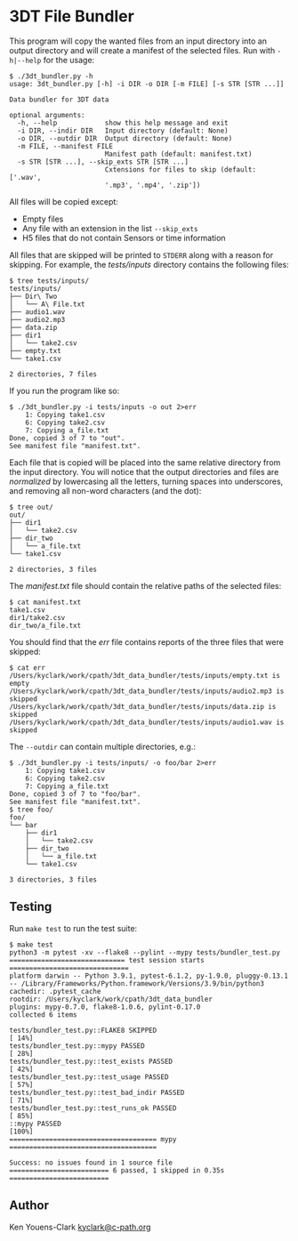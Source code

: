 # 3DT File Bundler

This program will copy the wanted files from an input directory into an output directory and will create a manifest of the selected files.
Run with `-h|--help` for the usage:

```
$ ./3dt_bundler.py -h
usage: 3dt_bundler.py [-h] -i DIR -o DIR [-m FILE] [-s STR [STR ...]]

Data bundler for 3DT data

optional arguments:
  -h, --help            show this help message and exit
  -i DIR, --indir DIR   Input directory (default: None)
  -o DIR, --outdir DIR  Output directory (default: None)
  -m FILE, --manifest FILE
                        Manifest path (default: manifest.txt)
  -s STR [STR ...], --skip_exts STR [STR ...]
                        Cxtensions for files to skip (default: ['.wav',
                        '.mp3', '.mp4', '.zip'])
```

All files will be copied except:

* Empty files
* Any file with an extension in the list `--skip_exts`
* H5 files that do not contain Sensors or time information

All files that are skipped will be printed to `STDERR` along with a reason for skipping.
For example, the _tests/inputs_ directory contains the following files:

```
$ tree tests/inputs/
tests/inputs/
├── Dir\ Two
│   └── A\ File.txt
├── audio1.wav
├── audio2.mp3
├── data.zip
├── dir1
│   └── take2.csv
├── empty.txt
└── take1.csv

2 directories, 7 files
```

If you run the program like so:

```
$ ./3dt_bundler.py -i tests/inputs -o out 2>err
    1: Copying take1.csv
    6: Copying take2.csv
    7: Copying a_file.txt
Done, copied 3 of 7 to "out".
See manifest file "manifest.txt".
```

Each file that is copied will be placed into the same relative directory from the input directory.
You will notice that the output directories and files are _normalized_ by lowercasing all the letters, turning spaces into underscores, and removing all non-word characters (and the dot):

```
$ tree out/
out/
├── dir1
│   └── take2.csv
├── dir_two
│   └── a_file.txt
└── take1.csv

2 directories, 3 files
```

The _manifest.txt_ file should contain the relative paths of the selected files:

```
$ cat manifest.txt
take1.csv
dir1/take2.csv
dir_two/a_file.txt
```

You should find that the _err_ file contains reports of the three files that were skipped:

```
$ cat err
/Users/kyclark/work/cpath/3dt_data_bundler/tests/inputs/empty.txt is empty
/Users/kyclark/work/cpath/3dt_data_bundler/tests/inputs/audio2.mp3 is skipped
/Users/kyclark/work/cpath/3dt_data_bundler/tests/inputs/data.zip is skipped
/Users/kyclark/work/cpath/3dt_data_bundler/tests/inputs/audio1.wav is skipped
```

The `--outdir` can contain multiple directories, e.g.:

```
$ ./3dt_bundler.py -i tests/inputs/ -o foo/bar 2>err
    1: Copying take1.csv
    6: Copying take2.csv
    7: Copying a_file.txt
Done, copied 3 of 7 to "foo/bar".
See manifest file "manifest.txt".
$ tree foo/
foo/
└── bar
    ├── dir1
    │   └── take2.csv
    ├── dir_two
    │   └── a_file.txt
    └── take1.csv

3 directories, 3 files
```

## Testing

Run `make test` to run the test suite:

```
$ make test
python3 -m pytest -xv --flake8 --pylint --mypy tests/bundler_test.py
============================= test session starts ==============================
platform darwin -- Python 3.9.1, pytest-6.1.2, py-1.9.0, pluggy-0.13.1 -- /Library/Frameworks/Python.framework/Versions/3.9/bin/python3
cachedir: .pytest_cache
rootdir: /Users/kyclark/work/cpath/3dt_data_bundler
plugins: mypy-0.7.0, flake8-1.0.6, pylint-0.17.0
collected 6 items

tests/bundler_test.py::FLAKE8 SKIPPED                                    [ 14%]
tests/bundler_test.py::mypy PASSED                                       [ 28%]
tests/bundler_test.py::test_exists PASSED                                [ 42%]
tests/bundler_test.py::test_usage PASSED                                 [ 57%]
tests/bundler_test.py::test_bad_indir PASSED                             [ 71%]
tests/bundler_test.py::test_runs_ok PASSED                               [ 85%]
::mypy PASSED                                                            [100%]
===================================== mypy =====================================

Success: no issues found in 1 source file
========================= 6 passed, 1 skipped in 0.35s =========================
```

## Author

Ken Youens-Clark <kyclark@c-path.org>
